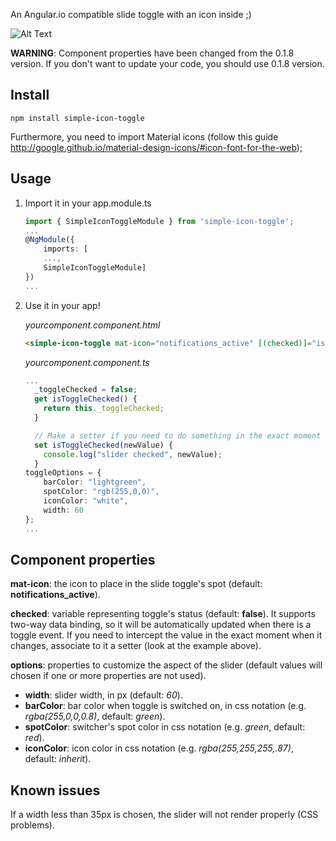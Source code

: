 An Angular.io compatible slide toggle with an icon inside ;)

![Alt Text](https://media.giphy.com/media/xUOwG3hJGLwBSQQS8o/giphy.gif)

**WARNING**:
Component properties have been changed from the 0.1.8 version.
If you don't want to update your code, you should use 0.1.8 version.

## Install
`npm install simple-icon-toggle`

Furthermore, you need to import Material icons (follow this guide http://google.github.io/material-design-icons/#icon-font-for-the-web);



## Usage
1) Import it in your app.module.ts
	```typescript
	import { SimpleIconToggleModule } from 'simple-icon-toggle';
	...
	@NgModule({
		imports: [
		...,
		SimpleIconToggleModule]
	})
	...
	```

2) Use it in your app!

	*yourcomponent.component.html*
	```html
	<simple-icon-toggle mat-icon="notifications_active" [(checked)]="isToggleChecked" [options]="toggleOptions"></simple-icon-toggle>
	```


	*yourcomponent.component.ts*
	```typescript
	...
	  _toggleChecked = false;
	  get isToggleChecked() {
	    return this._toggleChecked;
	  }

	  // Make a setter if you need to do something in the exact moment when there is a toggle event.
	  set isToggleChecked(newValue) {
	    console.log("slider checked", newValue);
	  }
	toggleOptions = {
		barColor: "lightgreen",
		spotColor: "rgb(255,0,0)",
		iconColor: "white",
		width: 60
	};
	...
	```


## Component properties
**mat-icon**:
	the icon to place in the slide toggle's spot (default: **notifications_active**).

**checked**:
	variable representing toggle's status (default: **false**).
	It supports two-way data binding, so it will be automatically updated when there is a toggle event.
	If you need to intercept the value in the exact moment when it changes, associate to it a setter (look at the example above).

**options**: properties to customize the aspect of the slider (default values will chosen if one or more properties are not used).

* **width**: slider width, in px (default: *60*).
* **barColor**: bar color when toggle is switched on, in css notation (e.g. *rgba(255,0,0,0.8)*, default: *green*).
* **spotColor**: switcher's spot color in css notation (e.g. *green*, default: *red*).
* **iconColor**: icon color in css notation (e.g. *rgba(255,255,255,.87)*, default: *inherit*).

## Known issues
If a width less than 35px is chosen, the slider will not render properly (CSS problems).


